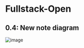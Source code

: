 # Fullstack-Open
## 0.4: New note diagram

![image](https://github.com/user-attachments/assets/c59ef98d-dee5-4088-82c3-b8c5a45f642a)
